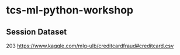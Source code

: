 # tcs-ml-python-workshop

## Session           Dataset

203                 https://www.kaggle.com/mlg-ulb/creditcardfraud#creditcard.csv
